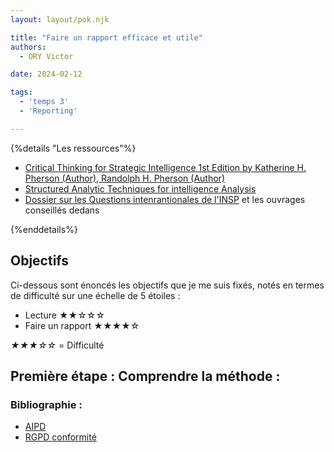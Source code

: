```yaml
---
layout: layout/pok.njk

title: "Faire un rapport efficace et utile"
authors:
  - ORY Victor

date: 2024-02-12

tags:
  - 'temps 3'
  - 'Reporting'

---
```


{%details "Les ressources"%}

- [Critical Thinking for Strategic Intelligence 1st Edition by Katherine H. Pherson (Author), Randolph H. Pherson (Author)](https://annas-archive.org/md5/dc09a24a8c898755cc3a44f5ef9bef1a)
- [Structured Analytic Techniques for intelligence Analysis](https://annas-archive.org/md5/4b471d4010a7e04bea7616d0cc25455d)
- [Dossier sur les Questions intenrantionales de l'INSP](https://documentation.insp.gouv.fr/insp/doc/SYRACUSE/370230/questions-internationales-enjeux-globaux) et les ouvrages conseillés dedans

{%enddetails%}

## Objectifs

Ci-dessous sont énoncés les objectifs que je me suis fixés, notés en termes de difficulté sur une échelle de 5 étoiles :

- Lecture ★★☆☆☆
- Faire un rapport ★★★★☆

*★★★☆☆* = Difficulté

## Première étape : Comprendre la méthode :

### 


### Bibliographie : 

- [AIPD](https://www.cnil.fr/fr/RGPD-analyse-impact-protection-des-donnees-aipd)
- [RGPD conformité](https://www.cnil.fr/fr/me-mettre-en-conformite)